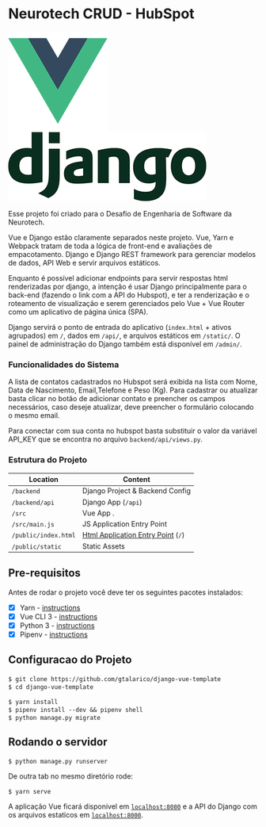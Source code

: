 # Neurotech CRUD - HubSpot

![Vue Logo](/src/assets/logo-vue.png "Vue Logo")
![Django Logo](/src/assets/logo-django.png "Django Logo")

Esse projeto foi criado para o Desafio de Engenharia de Software da Neurotech.

Vue e Django estão claramente separados neste projeto. Vue, Yarn e Webpack tratam de toda a lógica de front-end e avaliações de empacotamento. Django e Django REST framework para gerenciar modelos de dados, API Web e servir arquivos estáticos.

Enquanto é possível adicionar endpoints para servir respostas html renderizadas por django, a intenção é usar Django principalmente para o back-end (fazendo o link com a API do Hubspot), e ter a renderização e o roteamento de visualização e serem gerenciados pelo Vue + Vue Router como um aplicativo de página única (SPA).

Django servirá o ponto de entrada do aplicativo (`index.html` + ativos agrupados) em  `/`,
dados em `/api/`, e arquivos estáticos em `/static/`. O painel de administração do Django também está disponível em `/admin/`.

### Funcionalidades do Sistema

A lista de contatos cadastrados no Hubspot será exibida na lista com Nome, Data de Nascimento, Email,Telefone e Peso (Kg). Para cadastrar ou atualizar basta clicar no botão de adicionar contato e preencher os campos necessários, caso deseje atualizar, deve preencher o formulário colocando o mesmo email.

Para conectar com sua conta no hubspot basta substituir o valor da variável API_KEY que se encontra no arquivo `backend/api/views.py`.

### Estrutura do Projeto

| Location             |  Content                                   |
|----------------------|--------------------------------------------|
| `/backend`           | Django Project & Backend Config            |
| `/backend/api`       | Django App (`/api`)                        |
| `/src`               | Vue App .                                  |
| `/src/main.js`       | JS Application Entry Point                 |
| `/public/index.html` | [Html Application Entry Point](https://cli.vuejs.org/guide/html-and-static-assets.html) (`/`)         |
| `/public/static`     | Static Assets                              |

## Pre-requisitos

Antes de rodar o projeto você deve ter os seguintes pacotes instalados:

- [X] Yarn - [instructions](https://yarnpkg.com/en/docs/install)
- [X] Vue CLI 3 - [instructions](https://cli.vuejs.org/guide/installation.html)
- [X] Python 3 - [instructions](https://wiki.python.org/moin/BeginnersGuide)
- [X] Pipenv - [instructions](https://pipenv.readthedocs.io/en/latest/install/#installing-pipenv)

## Configuracao do Projeto

```
$ git clone https://github.com/gtalarico/django-vue-template
$ cd django-vue-template
```

```
$ yarn install
$ pipenv install --dev && pipenv shell
$ python manage.py migrate
```

## Rodando o servidor

```
$ python manage.py runserver
```

De outra tab no mesmo diretório rode:

```
$ yarn serve
```

A aplicação Vue ficará disponivel em [`localhost:8080`](http://localhost:8080/) e a API do Django
com os arquivos estaticos em [`localhost:8000`](http://localhost:8000/).
